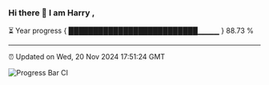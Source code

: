 ### Hi there 👋 I am Harry , 

⏳ Year progress { ██████████████████████████▁▁▁▁ } 88.73 %

---

⏰ Updated on Wed, 20 Nov 2024 17:51:24 GMT

![Progress Bar CI](https://github.com/duykhang68/duykhang68/workflows/Progress%20Bar%20CI/badge.svg)
